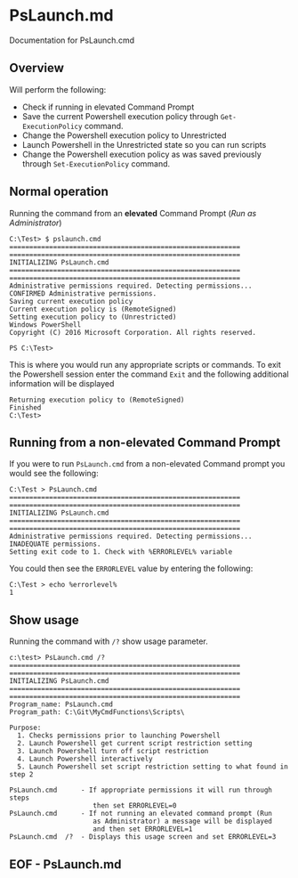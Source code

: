 # PsLaunch.md
Documentation for PsLaunch.cmd
## Overview
Will perform the following:

- Check if running in elevated Command Prompt
- Save the current Powershell execution policy through `Get-ExecutionPolicy` command.
- Change the Powershell execution policy to Unrestricted
- Launch Powershell in the Unrestricted state so you can run scripts
- Change the Powershell execution policy as was saved previously through `Set-ExecutionPolicy` command.

## Normal operation
Running the command from an **elevated** Command Prompt (*Run as Administrator*)

    C:\Test> $ pslaunch.cmd
    ==========================================================
    ==========================================================
    INITIALIZING PsLaunch.cmd
    ==========================================================
    ==========================================================
    Administrative permissions required. Detecting permissions...
    CONFIRMED Administrative permissions.
    Saving current execution policy
    Current execution policy is (RemoteSigned)
    Setting execution policy to (Unrestricted)
    Windows PowerShell
    Copyright (C) 2016 Microsoft Corporation. All rights reserved.

    PS C:\Test> 

This is where you would run any appropriate scripts or commands. To exit the Powershell session enter the command `Exit` and the following additional information will be displayed

    Returning execution policy to (RemoteSigned)
    Finished
    C:\Test>

## Running from a non-elevated Command Prompt
If you were to run `PsLaunch.cmd` from a non-elevated Command prompt you would see the following:

    C:\Test > PsLaunch.cmd
    ==========================================================
    ==========================================================
    INITIALIZING PsLaunch.cmd
    ==========================================================
    ==========================================================
    Administrative permissions required. Detecting permissions...
    INADEQUATE permissions.
    Setting exit code to 1. Check with %ERRORLEVEL% variable

You could then see the `ERRORLEVEL` value by entering the following:

    C:\Test > echo %errorlevel%
    1

## Show usage
Running the command with `/?` show usage parameter.

    c:\test> PsLaunch.cmd /?
    ==========================================================
    ==========================================================
    INITIALIZING PsLaunch.cmd
    ==========================================================
    ==========================================================
    Program_name: PsLaunch.cmd
    Program_path: C:\Git\MyCmdFunctions\Scripts\
    
    Purpose:
      1. Checks permissions prior to launching Powershell
      2. Launch Powershell get current script restriction setting
      3. Launch Powershell turn off script restriction
      4. Launch Powershell interactively
      5. Launch Powershell set script restriction setting to what found in step 2
    
    PsLaunch.cmd      - If appropriate permissions it will run through steps
                         then set ERRORLEVEL=0
    PsLaunch.cmd      - If not running an elevated command prompt (Run
                         as Administrator) a message will be displayed
                         and then set ERRORLEVEL=1
    PsLaunch.cmd  /?  - Displays this usage screen and set ERRORLEVEL=3

## EOF - PsLaunch.md